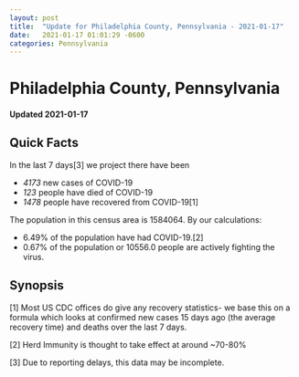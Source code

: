```yaml
---
layout: post
title:  "Update for Philadelphia County, Pennsylvania - 2021-01-17"
date:   2021-01-17 01:01:29 -0600
categories: Pennsylvania
---
```


# Philadelphia County, Pennsylvania
#### Updated 2021-01-17

## Quick Facts

In the last 7 days[3] we project there have been
- *4173* new cases of COVID-19
- *123* people have died of COVID-19
- *1478* people have recovered from COVID-19[1]

The population in this census area is 1584064. By our calculations:
- 6.49% of the population have had COVID-19.[2]
- 0.67% of the population or 10556.0 people are actively fighting the virus.

## Synopsis




[1] Most US CDC offices do give any recovery statistics- we base this on a formula which looks at confirmed new cases
15 days ago (the average recovery time) and deaths over the last 7 days.

[2] Herd Immunity is thought to take effect at around ~70-80%

[3] Due to reporting delays, this data may be incomplete.
 
    